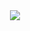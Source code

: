 <div align=center>
	<img src="https://capsule-render.vercel.app/api?type=waving&color=00CCCC&height=200&section=header&text=Rok's%20Github!&fontSize=65"&fontColor=00CCCC />	
</div>
